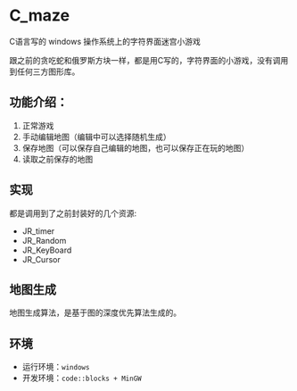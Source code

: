 # C_maze

C语言写的 windows 操作系统上的字符界面迷宫小游戏

跟之前的贪吃蛇和俄罗斯方块一样，都是用C写的，字符界面的小游戏，没有调用到任何三方图形库。

## 功能介绍：

1. 正常游戏
2. 手动编辑地图（编辑中可以选择随机生成）
3. 保存地图（可以保存自己编辑的地图，也可以保存正在玩的地图）
4. 读取之前保存的地图

## 实现

都是调用到了之前封装好的几个资源:

- JR_timer
- JR_Random
- JR_KeyBoard
- JR_Cursor

## 地图生成

地图生成算法，是基于图的深度优先算法生成的。

## 环境

- 运行环境：`windows`
- 开发环境：`code::blocks + MinGW`
